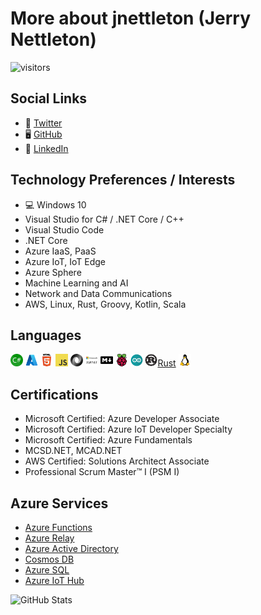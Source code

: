# More about jnettleton (Jerry Nettleton)

![visitors](https://visitor-badge.glitch.me/badge?page_id=jnettleton.jnettleton)

## Social Links

- 🦅 [Twitter](https://twitter.com/dotnett)
- 🖥 [GitHub](https://github.com/jnettleton)
- 👔 [LinkedIn](https://linkedin.com/in/jnettleton)

## Technology Preferences / Interests

- 💻 Windows 10
- Visual Studio for C# / .NET Core / C++
- Visual Studio Code
- .NET Core
- Azure IaaS, PaaS
- Azure IoT, IoT Edge
- Azure Sphere
- Machine Learning and AI
- Network and Data Communications
- AWS, Linux, Rust, Groovy, Kotlin, Scala

## Languages

<code><img height="20" src="https://github.com/github/explore/blob/main/topics/csharp/csharp.png?raw=true"></code>
<code><img height="20" src="https://raw.githubusercontent.com/github/explore/80688e429a7d4ef2fca1e82350fe8e3517d3494d/topics/azure/azure.png"></code>
<code><img height="20" src="https://raw.githubusercontent.com/github/explore/80688e429a7d4ef2fca1e82350fe8e3517d3494d/topics/html/html.png"></code>
<code><img height="20" src="https://raw.githubusercontent.com/github/explore/80688e429a7d4ef2fca1e82350fe8e3517d3494d/topics/javascript/javascript.png"></code>
<code><img height="20" src="https://raw.githubusercontent.com/github/explore/80688e429a7d4ef2fca1e82350fe8e3517d3494d/topics/json/json.png"></code>
<code><img height="20" src="https://raw.githubusercontent.com/github/explore/80688e429a7d4ef2fca1e82350fe8e3517d3494d/topics/aspnet/aspnet.png"></code>
<code><img height="20" src="https://raw.githubusercontent.com/github/explore/80688e429a7d4ef2fca1e82350fe8e3517d3494d/topics/markdown/markdown.png"></code>
<code><img height="20" src="https://raw.githubusercontent.com/github/explore/80688e429a7d4ef2fca1e82350fe8e3517d3494d/topics/raspberry-pi/raspberry-pi.png"></code>
<code><img height="20" src="https://github.com/github/explore/blob/main/topics/arduino/arduino.png?raw=true"></code>
<a href="https://github.com/topics/rust"><img height="20" src="https://github.com/github/explore/blob/main/topics/rust/rust.png?raw=true">Rust</a>
<code><img height="20" src="https://github.com/github/explore/blob/main/topics/linux/linux.png?raw=true"></code>

## Certifications

- Microsoft Certified: Azure Developer Associate
- Microsoft Certified: Azure IoT Developer Specialty
- Microsoft Certified: Azure Fundamentals
- MCSD.NET, MCAD.NET
- AWS Certified: Solutions Architect Associate
- Professional Scrum Master™ I (PSM I)

## Azure Services

- [Azure Functions](https://azure.microsoft.com/en-us/services/functions/)
- [Azure Relay](https://docs.microsoft.com/en-us/azure/azure-relay/)
- [Azure Active Directory](https://azure.microsoft.com/en-us/services/active-directory/)
- [Cosmos DB](https://azure.microsoft.com/en-us/services/cosmos-db/)
- [Azure SQL](https://azure.microsoft.com/en-us/services/azure-sql/)
- [Azure IoT Hub](https://azure.microsoft.com/en-us/services/iot-hub/)

![GitHub Stats](https://github-readme-stats.vercel.app/api?username=jnettleton&count_private=true&show_icons=true&include_all_commits=true&theme=gotham)
